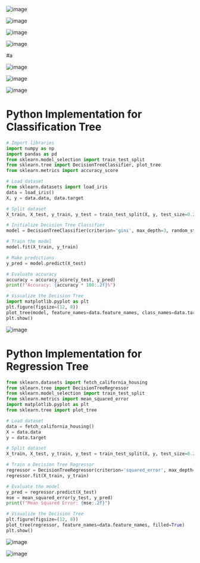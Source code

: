 ![image](https://github.com/user-attachments/assets/c5572a10-9aff-4078-a333-ea461fca0120)

![image](https://github.com/user-attachments/assets/adb7fdf7-7cea-4690-b0fc-2d14a77f3a79)

![image](https://github.com/user-attachments/assets/7fd1c906-082b-48b3-9cde-8019f077fcad)

![image](https://github.com/user-attachments/assets/63858020-30e4-4228-afeb-ff97ca90835b)

#a

![image](https://github.com/user-attachments/assets/844e9bb4-43c3-4475-b41c-b02f22fdc1a9)

![image](https://github.com/user-attachments/assets/a5dbb356-1720-47ce-9ac7-1d1082c087fe)

![image](https://github.com/user-attachments/assets/16c294da-211b-42bf-840c-d58a4169ef33)

# Python Implementation for Classification Tree

```python
# Import libraries
import numpy as np
import pandas as pd
from sklearn.model_selection import train_test_split
from sklearn.tree import DecisionTreeClassifier, plot_tree
from sklearn.metrics import accuracy_score

# Load dataset
from sklearn.datasets import load_iris
data = load_iris()
X, y = data.data, data.target

# Split dataset
X_train, X_test, y_train, y_test = train_test_split(X, y, test_size=0.2, random_state=42)

# Initialize Decision Tree Classifier
model = DecisionTreeClassifier(criterion='gini', max_depth=3, random_state=42)

# Train the model
model.fit(X_train, y_train)

# Make predictions
y_pred = model.predict(X_test)

# Evaluate accuracy
accuracy = accuracy_score(y_test, y_pred)
print(f"Accuracy: {accuracy * 100:.2f}%")

# Visualize the Decision Tree
import matplotlib.pyplot as plt
plt.figure(figsize=(12, 8))
plot_tree(model, feature_names=data.feature_names, class_names=data.target_names, filled=True)
plt.show()

```

![image](https://github.com/user-attachments/assets/a4d5f591-0650-4beb-b3ab-fa1ab880aa3e)

# Python Implementation for Regression Tree

```python
from sklearn.datasets import fetch_california_housing
from sklearn.tree import DecisionTreeRegressor
from sklearn.model_selection import train_test_split
from sklearn.metrics import mean_squared_error
import matplotlib.pyplot as plt
from sklearn.tree import plot_tree

# Load dataset
data = fetch_california_housing()
X = data.data
y = data.target

# Split dataset
X_train, X_test, y_train, y_test = train_test_split(X, y, test_size=0.2, random_state=42)

# Train a Decision Tree Regressor
regressor = DecisionTreeRegressor(criterion='squared_error', max_depth=5, random_state=42)
regressor.fit(X_train, y_train)

# Evaluate the model
y_pred = regressor.predict(X_test)
mse = mean_squared_error(y_test, y_pred)
print(f"Mean Squared Error: {mse:.2f}")

# Visualize the Decision Tree
plt.figure(figsize=(12, 8))
plot_tree(regressor, feature_names=data.feature_names, filled=True)
plt.show()

```

![image](https://github.com/user-attachments/assets/9eb5a471-8faa-4acf-ab8f-380620a39236)

![image](https://github.com/user-attachments/assets/63ab7b3b-f7b8-4411-a650-c048151e8e59)

